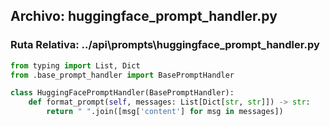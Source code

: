 
## Archivo: huggingface_prompt_handler.py
### Ruta Relativa: ../api\prompts\huggingface_prompt_handler.py

```python
from typing import List, Dict
from .base_prompt_handler import BasePromptHandler

class HuggingFacePromptHandler(BasePromptHandler):
    def format_prompt(self, messages: List[Dict[str, str]]) -> str:
        return " ".join([msg['content'] for msg in messages])

```
